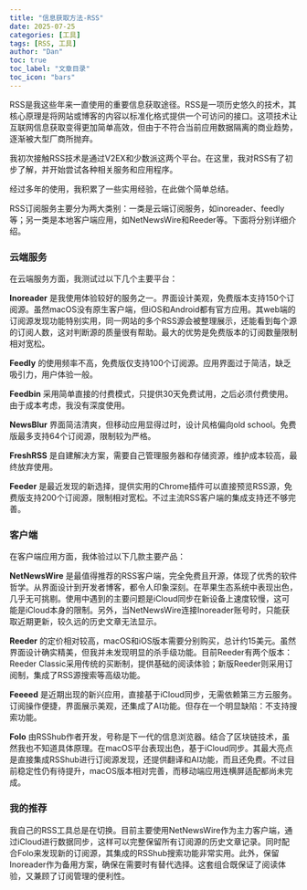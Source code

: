 ```yaml
---
title: "信息获取方法-RSS"
date: 2025-07-25
categories: [工具]
tags: [RSS, 工具]
author: "Dan"
toc: true
toc_label: "文章目录"
toc_icon: "bars"
---
```


RSS是我这些年来一直使用的重要信息获取途径。RSS是一项历史悠久的技术，其核心原理是将网站或博客的内容以标准化格式提供一个可访问的接口。这项技术让互联网信息获取变得更加简单高效，但由于不符合当前应用数据隔离的商业趋势，逐渐被大型厂商所抛弃。

我初次接触RSS技术是通过V2EX和少数派这两个平台。在这里，我对RSS有了初步了解，并开始尝试各种相关服务和应用程序。

经过多年的使用，我积累了一些实用经验，在此做个简单总结。

RSS订阅服务主要分为两大类别：一类是云端订阅服务，如inoreader、feedly等；另一类是本地客户端应用，如NetNewsWire和Reeder等。下面将分别详细介绍。

### 云端服务

在云端服务方面，我测试过以下几个主要平台：

**Inoreader** 是我使用体验较好的服务之一。界面设计美观，免费版本支持150个订阅源。虽然macOS没有原生客户端，但iOS和Android都有官方应用。其web端的订阅源发现功能特别实用，同一网站的多个RSS源会被整理展示，还能看到每个源的订阅人数，这对判断源的质量很有帮助。最大的优势是免费版本的订阅数量限制相对宽松。

**Feedly** 的使用频率不高，免费版仅支持100个订阅源。应用界面过于简洁，缺乏吸引力，用户体验一般。

**Feedbin** 采用简单直接的付费模式，只提供30天免费试用，之后必须付费使用。由于成本考虑，我没有深度使用。

**NewsBlur** 界面简洁清爽，但移动应用显得过时，设计风格偏向old school。免费版最多支持64个订阅源，限制较为严格。

**FreshRSS** 是自建解决方案，需要自己管理服务器和存储资源，维护成本较高，最终放弃使用。

**Feeder** 是最近发现的新选择，提供实用的Chrome插件可以直接预览RSS源，免费版支持200个订阅源，限制相对宽松。不过主流RSS客户端的集成支持还不够完善。

### 客户端

在客户端应用方面，我体验过以下几款主要产品：

**NetNewsWire** 是最值得推荐的RSS客户端，完全免费且开源，体现了优秀的软件哲学。从界面设计到开发者博客，都令人印象深刻。在苹果生态系统中表现出色，几乎无可挑剔。使用中遇到的主要问题是iCloud同步在新设备上速度较慢，这可能是iCloud本身的限制。另外，当NetNewsWire连接Inoreader账号时，只能获取近期更新，较久远的历史文章无法显示。

**Reeder** 的定价相对较高，macOS和iOS版本需要分别购买，总计约15美元。虽然界面设计确实精美，但我并未发现明显的杀手级功能。目前Reeder有两个版本：Reeder Classic采用传统的买断制，提供基础的阅读体验；新版Reeder则采用订阅制，集成了RSS源搜索等高级功能。

**Feeeed** 是近期出现的新兴应用，直接基于iCloud同步，无需依赖第三方云服务。订阅操作便捷，界面展示美观，还集成了AI功能。但存在一个明显缺陷：不支持搜索功能。

**Folo** 由RSShub作者开发，号称是下一代的信息浏览器。结合了区块链技术，虽然我也不知道具体原理。在macOS平台表现出色，基于iCloud同步。其最大亮点是直接集成RSShub进行订阅源发现，还提供翻译和AI功能，而且还免费。不过目前稳定性仍有待提升，macOS版本相对完善，而移动端应用连横屏适配都尚未完成。

### 我的推荐

我自己的RSS工具总是在切换。目前主要使用NetNewsWire作为主力客户端，通过iCloud进行数据同步，这样可以完整保留所有订阅源的历史文章记录。同时配合Folo来发现新的订阅源，其集成的RSShub搜索功能非常实用。此外，保留Inoreader作为备用方案，确保在需要时有替代选择。这套组合既保证了阅读体验，又兼顾了订阅管理的便利性。


